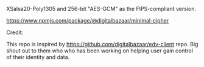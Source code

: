 XSalsa20-Poly1305 and 256-bit "AES-GCM" as the FIPS-compliant version.

https://www.npmjs.com/package/@digitalbazaar/minimal-cipher


Credit:

This repo is inspired by https://github.com/digitalbazaar/edv-client repo. Big shout out to them who who has been working on helping user gain control of their identity and data.


